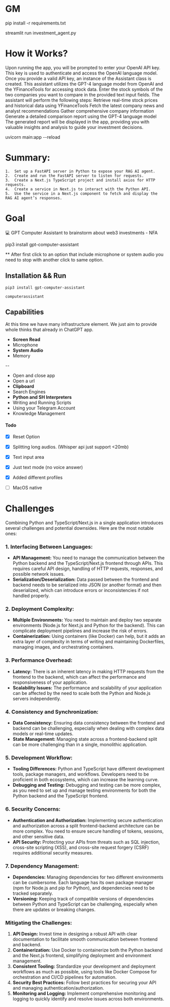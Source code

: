 

# GM

pip install -r requirements.txt

streamlit run investment_agent.py

# How it Works?

Upon running the app, you will be prompted to enter your OpenAI API key. This key is used to authenticate and access the OpenAI language model.
Once you provide a valid API key, an instance of the Assistant class is created. This assistant utilizes the GPT-4 language model from OpenAI and the YFinanceTools for accessing stock data.
Enter the stock symbols of the two companies you want to compare in the provided text input fields.
The assistant will perform the following steps:
Retrieve real-time stock prices and historical data using YFinanceTools
Fetch the latest company news and analyst recommendations
Gather comprehensive company information
Generate a detailed comparison report using the GPT-4 language model
The generated report will be displayed in the app, providing you with valuable insights and analysis to guide your investment decisions.


uvicorn main:app --reload


# Summary:

	1.	Set up a FastAPI server in Python to expose your RAG AI agent.
	2.	Create and run the FastAPI server to listen for requests.
	3.	Create a Next.js TypeScript project and install axios for HTTP requests.
	4.	Create a service in Next.js to interact with the Python API.
	5.	Use the service in a Next.js component to fetch and display the RAG AI agent’s responses.

# Goal

💻 GPT Computer Assistant to brainstorm about web3 investments - NFA

pip3 install gpt-computer-assistant

** After first click to an option that include microphone or system audio you need to stop with another click to same option.

## Installation && Run

```console
pip3 install gpt-computer-assistant
```

```console
computerassistant
```



## Capabilities
At this time we have many infrastructure element. We just aim to provide whole thinks that already in ChatGPT app.

 - **Screen Read**
 - Microphone
 - **System Audio**
 - Memory

--
 - Open and close app
 - Open a url
 - **Clipboard**
 - Search Engines
 - **Python and SH Interpreters**
 - Writing and Running Scripts
 - Using your Telegram Account
 - Knowledge Management


#### Todo
- [x] Reset Option
- [x] Splitting long audios. (Whisper api just support <20mb)
- [x] Text input area
- [x] Just text mode (no voice answer)
- [x] Added different profiles
- [ ] MacOS native



# Challenges

Combining Python and TypeScript/Next.js in a single application introduces several challenges and potential downsides. Here are the most notable ones:

### 1. **Interfacing Between Languages:**
   - **API Management:** You need to manage the communication between the Python backend and the TypeScript/Next.js frontend through APIs. This requires careful API design, handling of HTTP requests, responses, and possible network issues.
   - **Serialization/Deserialization:** Data passed between the frontend and backend needs to be serialized into JSON (or another format) and then deserialized, which can introduce errors or inconsistencies if not handled properly.

### 2. **Deployment Complexity:**
   - **Multiple Environments:** You need to maintain and deploy two separate environments (Node.js for Next.js and Python for the backend). This can complicate deployment pipelines and increase the risk of errors.
   - **Containerization:** Using containers (like Docker) can help, but it adds an extra layer of complexity in terms of writing and maintaining Dockerfiles, managing images, and orchestrating containers.

### 3. **Performance Overhead:**
   - **Latency:** There is an inherent latency in making HTTP requests from the frontend to the backend, which can affect the performance and responsiveness of your application.
   - **Scalability Issues:** The performance and scalability of your application can be affected by the need to scale both the Python and Node.js servers independently.

### 4. **Consistency and Synchronization:**
   - **Data Consistency:** Ensuring data consistency between the frontend and backend can be challenging, especially when dealing with complex data models or real-time updates.
   - **State Management:** Managing state across a frontend-backend split can be more challenging than in a single, monolithic application.

### 5. **Development Workflow:**
   - **Tooling Differences:** Python and TypeScript have different development tools, package managers, and workflows. Developers need to be proficient in both ecosystems, which can increase the learning curve.
   - **Debugging and Testing:** Debugging and testing can be more complex, as you need to set up and manage testing environments for both the Python backend and the TypeScript frontend.

### 6. **Security Concerns:**
   - **Authentication and Authorization:** Implementing secure authentication and authorization across a split frontend-backend architecture can be more complex. You need to ensure secure handling of tokens, sessions, and other sensitive data.
   - **API Security:** Protecting your APIs from threats such as SQL injection, cross-site scripting (XSS), and cross-site request forgery (CSRF) requires additional security measures.

### 7. **Dependency Management:**
   - **Dependencies:** Managing dependencies for two different environments can be cumbersome. Each language has its own package manager (npm for Node.js and pip for Python), and dependencies need to be tracked separately.
   - **Versioning:** Keeping track of compatible versions of dependencies between Python and TypeScript can be challenging, especially when there are updates or breaking changes.

### Mitigating the Challenges:

1. **API Design:** Invest time in designing a robust API with clear documentation to facilitate smooth communication between frontend and backend.
2. **Containerization:** Use Docker to containerize both the Python backend and the Next.js frontend, simplifying deployment and environment management.
3. **Consistent Tooling:** Standardize your development and deployment workflows as much as possible, using tools like Docker Compose for orchestration and CI/CD pipelines for automation.
4. **Security Best Practices:** Follow best practices for securing your API and managing authentication/authorization.
5. **Monitoring and Logging:** Implement comprehensive monitoring and logging to quickly identify and resolve issues across both environments.


